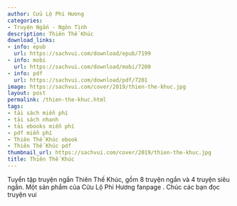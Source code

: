 ```yaml
---
author: Cửu Lộ Phi Hương
categories:
- Truyện Ngắn - Ngôn Tình
description: Thiên Thế Khúc
download_links:
- info: epub
  url: https://sachvui.com/download/epub/7199
- info: mobi
  url: https://sachvui.com/download/mobi/7200
- info: pdf
  url: https://sachvui.com/download/pdf/7201
image: https://sachvui.com/cover/2019/thien-the-khuc.jpg
layout: post
permalink: /thien-the-khuc.html
tags:
- tải sách miễn phí
- tải sách nhanh
- tải ebooks miễn phí
- pdf miễn phí
- Thiên Thế Khúc ebook
- Thiên Thế Khúc pdf
thumbnail_url: https://sachvui.com/cover/2019/thien-the-khuc.jpg
title: Thiên Thế Khúc
---
```


 <div class="item-desc text-justify"> <p>Tuyển tập truyện ngắn Thiên Thế Khúc, gồm 8 truyện ngắn và 4 truyện siêu ngắn. Một sản phẩm của Cửu Lộ Phi Hương fanpage . Chúc các bạn đọc truyện vui </p> </div>